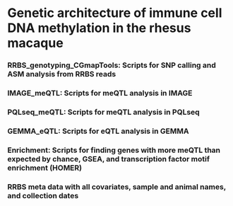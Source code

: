 # Genetic architecture of immune cell DNA methylation in the rhesus macaque

 ### RRBS_genotyping_CGmapTools: Scripts for SNP calling and ASM analysis from RRBS reads
 ### IMAGE_meQTL: Scripts for meQTL analysis in IMAGE
 ### PQLseq_meQTL: Scripts for meQTL analysis in PQLseq
 ### GEMMA_eQTL: Scripts for eQTL analysis in GEMMA
 ### Enrichment: Scripts for finding genes with more meQTL than expected by chance, GSEA, and transcription factor motif enrichment (HOMER)
 ### RRBS meta data with all covariates, sample and animal names, and collection dates
